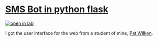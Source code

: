 # <a href="https://github.com/rhildred/flask-sms-step2" target="_blank">SMS Bot in python flask</a>

<a href="https://selab.ca/sandbox" target="_blank">![open in lab](https://rhildred.github.io/images/button_open-in-selab-ca.png "open in lab")</a>

I got the user interface for the web from a student of mine, [Pat Wilken](https://patwilken.me/).
